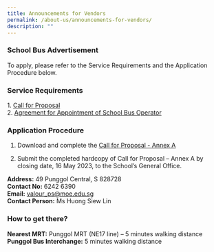 ```yaml
---
title: Announcements for Vendors
permalink: /about-us/announcements-for-vendors/
description: ""
---
```

### School Bus Advertisement

To apply, please refer to the Service Requirements and the Application Procedure below.

### Service Requirements

1.&nbsp;[Call for Proposal](/files/Announcements%20for%20Vendors/call_for_proprosal-valour_primary_school.pdf)<br>
2.&nbsp;[Agreement for Appointment of School Bus Operator](/files/Announcements%20for%20Vendors/agreement-for-appointment-of-school-bus-operator.pdf)

### Application Procedure 

1. Download and complete the [Call for Proposal - Annex A](/files/Announcements%20for%20Vendors/call-for-proposal-annex-a.pdf)

2. Submit the completed hardcopy of Call for Proposal – Annex A by closing date, 16 May 2023, to the School’s General Office.

<b>Address:</b> 49 Punggol Central, S 828728<br>
<b>Contact No:</b> 6242 6390<br>
<b>Email:</b> valour_ps@moe.edu.sg<br>
<b>Contact Person:</b> Ms Huong Siew Lin<br>

### How to get there?

<b>Nearest MRT:</b> Punggol MRT (NE17 line) – 5 minutes walking distance<br>
<b>Punggol Bus Interchange:</b> 5 minutes walking distance